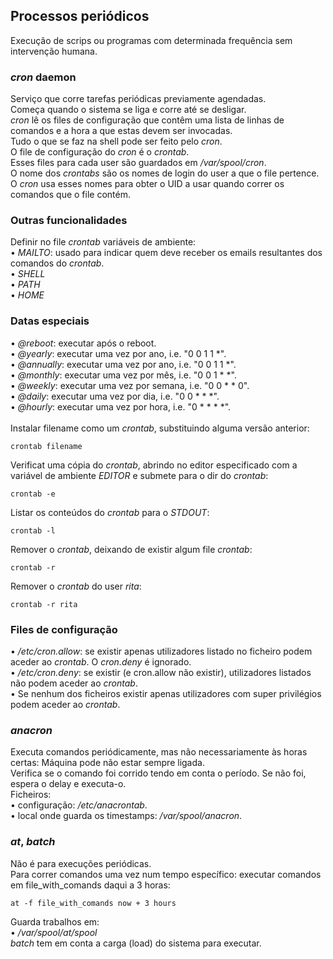 ## Processos periódicos
Execução de scrips ou programas com determinada frequência sem intervenção humana.

### *cron* daemon
Serviço que corre tarefas periódicas previamente agendadas.
<br />
Começa quando o sistema se liga e corre até se desligar.
<br />
*cron* lê os files de configuração que contêm uma lista de linhas de comandos e a hora a que estas devem ser invocadas.
<br />
Tudo o que se faz na shell pode ser feito pelo *cron*.
<br />
O file de configuração do *cron* é o *crontab*.
<br />
Esses files para cada user são guardados em */var/spool/cron*.
<br />
O nome dos *crontabs* são os nomes de login do user a que o file pertence. O *cron* usa esses nomes para obter o UID a usar quando correr os comandos que o file contém.

### Outras funcionalidades
Definir no file *crontab* variáveis de ambiente: <br />
• *MAILTO*: usado para indicar quem deve receber os emails resultantes dos comandos do *crontab*. <br />
• *SHELL* <br />
• *PATH* <br />
• *HOME*

### Datas especiais
• *@reboot*: executar após o reboot. <br />
• *@yearly*: executar uma vez por ano, i.e. "0 0 1 1 *". <br />
• *@annually*: executar uma vez por ano, i.e. "0 0 1 1 *". <br />
• *@monthly*: executar uma vez por mês, i.e. "0 0 1 * *". <br />
• *@weekly*: executar uma vez por semana, i.e. "0 0 * * 0". <br />
• *@daily*: executar uma vez por dia, i.e. "0 0 * * *". <br />
• *@hourly*: executar uma vez por hora, i.e. "0 * * * *".
<br /><br />
Instalar filename como um *crontab*, substituindo alguma versão anterior:

    crontab filename

Verificat uma cópia do *crontab*, abrindo no editor especificado com a variável de ambiente *EDITOR* e submete para o dir do *crontab*:

    crontab -e

Listar os conteúdos do *crontab* para o *STDOUT*:

    crontab -l

Remover o *crontab*, deixando de existir algum file *crontab*:

    crontab -r

Remover o *crontab* do user *rita*:

    crontab -r rita

### Files de configuração
• */etc/cron.allow*:  se existir apenas utilizadores listado no ficheiro podem aceder ao *crontab*. O *cron.deny* é ignorado. <br />
• */etc/cron.deny*: se existir (e cron.allow não existir),
utilizadores listados não podem aceder ao *crontab*. <br />
• Se nenhum dos ficheiros existir apenas utilizadores com super privilégios podem aceder ao *crontab*.

### *anacron*
Executa comandos periódicamente, mas não necessariamente às
horas certas: Máquina pode não estar sempre ligada.
<br />
Verifica se o comando foi corrido tendo em conta o período. Se não foi, espera o delay e executa-o.
<br />
Ficheiros: <br />
• configuração: */etc/anacrontab*. <br />
• local onde guarda os timestamps: */var/spool/anacron*.

### *at*, *batch*
Não é para execuções periódicas.
<br />
Para correr comandos uma vez num tempo específico: executar comandos em file_with_comands daqui a 3 horas:
    
    at -f file_with_comands now + 3 hours

Guarda trabalhos em: <br />
• */var/spool/at/spool* <br />
*batch* tem em conta a carga (load) do sistema para executar.
